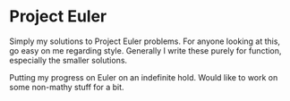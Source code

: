 # Project Euler

Simply my solutions to Project Euler problems. For anyone looking at this, go easy on me regarding style. Generally I write these purely for function, especially the smaller solutions.

Putting my progress on Euler on an indefinite hold. Would like to work on some non-mathy stuff for a bit.
